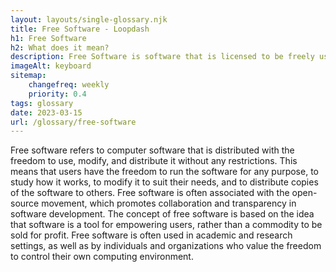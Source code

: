 ```yaml
--- 
layout: layouts/single-glossary.njk
title: Free Software - Loopdash
h1: Free Software
h2: What does it mean?
description: Free Software is software that is licensed to be freely used, modified, and distributed without any restrictions, allowing developers to create and distribute WordPress plugins and themes without any legal barriers.
imageAlt: keyboard
sitemap:
	changefreq: weekly
	priority: 0.4
tags: glossary
date: 2023-03-15
url: /glossary/free-software
---
```


Free software refers to computer software that is distributed with the freedom to use, modify, and distribute it without any restrictions. This means that users have the freedom to run the software for any purpose, to study how it works, to modify it to suit their needs, and to distribute copies of the software to others. Free software is often associated with the open-source movement, which promotes collaboration and transparency in software development. The concept of free software is based on the idea that software is a tool for empowering users, rather than a commodity to be sold for profit. Free software is often used in academic and research settings, as well as by individuals and organizations who value the freedom to control their own computing environment.
